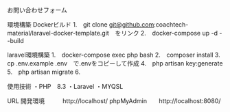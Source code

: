お問い合わせフォーム

環境構築
Dockerビルド
1.　git clone git@github.com:coachtech-material/laravel-docker-template.git　をリンク
2.　docker-compose up -d --build

laravel環境構築
1.　docker-compose exec php bash
2.　composer install
3.　cp .env.example .env　で.envをコピーして作成
4.　php artisan key:generate
5.　php artisan migrate
6.　

使用技術
・PHP　8.3
・Laravel
・MYQSL

URL
開発環境　　　http://localhost/
phpMyAdmin　　http://localhost:8080/

